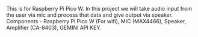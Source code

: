 This is for Raspberry Pi Pico W.
In this project we will take audio input from the user via mic and process that data and give output via speaker. 
Components - Raspberry Pi Pico W (For wifi), MIC (MAX4466), Speaker, Amplifier (CA-8403), GEMINI API KEY.
